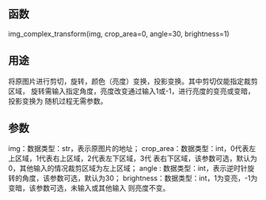 
函数
--------
img_complex_transform(img, crop_area=0, angle=30, brightness=1)

用途
--------
将原图片进行剪切，旋转，颜色（亮度）变换，投影变换。其中剪切仅能指定裁剪区域，
旋转需输入指定角度，亮度改变通过输入1或-1，进行亮度的变亮或变暗，投影变换为
随机过程无需参数。

参数
-------
img：数据类型：str，表示原图片的地址；
crop_area：数据类型：int，0代表左上区域，1代表右上区域，2代表左下区域，3代
表右下区域，该参数可选，默认为0，其他输入的情况裁剪区域为左上区域；
angle : 数据类型：int，表示逆时针旋转的角度，该参数可选，默认为30；
brightness：数据类型：int，1为变亮，-1为变暗，该参数可选，未输入或其他输入
则亮度不变。